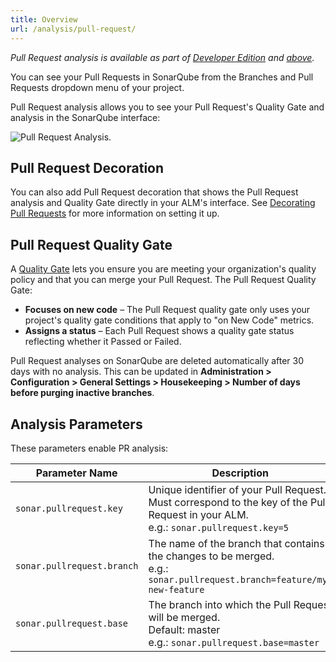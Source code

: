 ```yaml
---
title: Overview
url: /analysis/pull-request/
---
```


_Pull Request analysis is available as part of [Developer Edition](https://redirect.sonarsource.com/editions/developer.html) and [above](https://www.sonarsource.com/plans-and-pricing/)._

You can see your Pull Requests in SonarQube from the Branches and Pull Requests dropdown menu of your project.

Pull Request analysis allows you to see your Pull Request's Quality Gate and analysis in the SonarQube interface:

![Pull Request Analysis.](/images/pranalysis.png)

## Pull Request Decoration
You can also add Pull Request decoration that shows the Pull Request analysis and Quality Gate directly in your ALM's interface. See [Decorating Pull Requests](/analysis/pr-decoration/) for more information on setting it up.

## Pull Request Quality Gate

A [Quality Gate](/user-guide/quality-gates/) lets you ensure you are meeting your organization's quality policy and that you can merge your Pull Request. The Pull Request Quality Gate:
* **Focuses on new code** – The Pull Request quality gate only uses your project's quality gate conditions that apply to "on New Code" metrics.
* **Assigns a status** – Each Pull Request shows a quality gate status reflecting whether it Passed or Failed.

Pull Request analyses on SonarQube are deleted automatically after 30 days with no analysis. This can be updated in **Administration > Configuration > General Settings > Housekeeping > Number of days before purging inactive branches**. 

## Analysis Parameters

These parameters enable PR analysis:

| Parameter Name        | Description |
| --------------------- | ---------------------------------- |
| `sonar.pullrequest.key` | Unique identifier of your Pull Request. Must correspond to the key of the Pull Request in your ALM.<br/> e.g.: `sonar.pullrequest.key=5` |
| `sonar.pullrequest.branch` | The name of the branch that contains the changes to be merged.<br/> e.g.: `sonar.pullrequest.branch=feature/my-new-feature` |
| `sonar.pullrequest.base` | The branch into which the Pull Request will be merged. <br/> Default: master <br/> e.g.: `sonar.pullrequest.base=master` |
